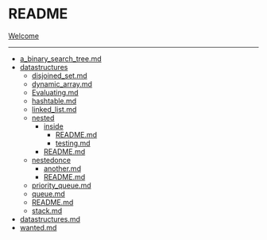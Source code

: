 # README

[Welcome]()

----
* [a_binary_search_tree.md](a_binary_search_tree.md)
* [datastructures]()
	* [disjoined_set.md](datastructures/disjoined_set.md)
	* [dynamic_array.md](datastructures/dynamic_array.md)
	* [Evaluating.md](datastructures/Evaluating.md)
	* [hashtable.md](datastructures/hashtable.md)
	* [linked_list.md](datastructures/linked_list.md)
	* [nested]()
		* [inside]()
			* [README.md](datastructures/nested/inside/README.md)
			* [testing.md](datastructures/nested/inside/testing.md)
		* [README.md](datastructures/nested/README.md)
	* [nestedonce]()
		* [another.md](datastructures/nestedonce/another.md)
		* [README.md](datastructures/nestedonce/README.md)
	* [priority_queue.md](datastructures/priority_queue.md)
	* [queue.md](datastructures/queue.md)
	* [README.md](datastructures/README.md)
	* [stack.md](datastructures/stack.md)
* [datastructures.md](datastructures.md)
* [wanted.md](wanted.md)